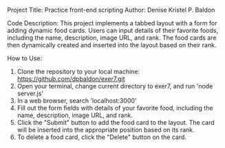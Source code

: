 Project Title: Practice front-end scripting
Author: Denise Kristel P. Baldon

Code Description:
This project implements a tabbed layout with a form for adding dynamic food cards. Users can input details of their favorite foods, including the name, description, image URL, and rank.
The food cards are then dynamically created and inserted into the layout based on their rank.

How to Use:
1. Clone the repository to your local machine: https://github.com/dpbaldon/exer7.git
2. Open your terminal, change current directory to exer7, and run 'node server.js'
3. In a web browser, search 'localhost:3000'
4. Fill out the form fields with details of your favorite food, including the name, description, image URL, and rank.
5. Click the "Submit" button to add the food card to the layout. The card will be inserted into the appropriate position based on its rank.
6. To delete a food card, click the "Delete" button on the card.
